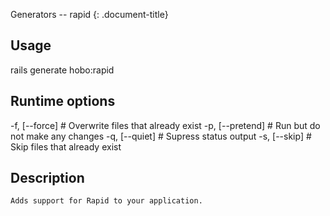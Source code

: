Generators -- rapid
{: .document-title}


## Usage

    

  rails generate hobo:rapid


## Runtime options

    

  -f, [--force]    # Overwrite files that already exist
  -p, [--pretend]  # Run but do not make any changes
  -q, [--quiet]    # Supress status output
  -s, [--skip]     # Skip files that already exist


## Description

    


    Adds support for Rapid to your application.
